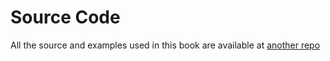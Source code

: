 # Source Code

All the source and examples used in this book are available at [another repo](https://github.com/iamVP7/mozwebext_book_src)

